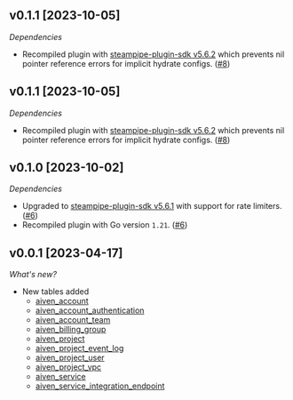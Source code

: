 ## v0.1.1 [2023-10-05]

_Dependencies_

- Recompiled plugin with [steampipe-plugin-sdk v5.6.2](https://github.com/turbot/steampipe-plugin-sdk/blob/main/CHANGELOG.md#v562-2023-10-03) which prevents nil pointer reference errors for implicit hydrate configs. ([#8](https://github.com/turbot/steampipe-plugin-aiven/pull/8))

## v0.1.1 [2023-10-05]

_Dependencies_

- Recompiled plugin with [steampipe-plugin-sdk v5.6.2](https://github.com/turbot/steampipe-plugin-sdk/blob/main/CHANGELOG.md#v562-2023-10-03) which prevents nil pointer reference errors for implicit hydrate configs. ([#8](https://github.com/turbot/steampipe-plugin-aiven/pull/8))

## v0.1.0 [2023-10-02]

_Dependencies_

- Upgraded to [steampipe-plugin-sdk v5.6.1](https://github.com/turbot/steampipe-plugin-sdk/blob/main/CHANGELOG.md#v561-2023-09-29) with support for rate limiters. ([#6](https://github.com/turbot/steampipe-plugin-aiven/pull/6))
- Recompiled plugin with Go version `1.21`. ([#6](https://github.com/turbot/steampipe-plugin-aiven/pull/6))

## v0.0.1 [2023-04-17]

_What's new?_

- New tables added
  - [aiven_account](https://hub.steampipe.io/plugins/turbot/aiven/tables/aiven_account)
  - [aiven_account_authentication](https://hub.steampipe.io/plugins/turbot/aiven/tables/aiven_account_authentication)
  - [aiven_account_team](https://hub.steampipe.io/plugins/turbot/aiven/tables/aiven_account_team)
  - [aiven_billing_group](https://hub.steampipe.io/plugins/turbot/aiven/tables/aiven_billing_group)
  - [aiven_project](https://hub.steampipe.io/plugins/turbot/aiven/tables/aiven_project)
  - [aiven_project_event_log](https://hub.steampipe.io/plugins/turbot/aiven/tables/aiven_project_event_log)
  - [aiven_project_user](https://hub.steampipe.io/plugins/turbot/aiven/tables/aiven_project_user)
  - [aiven_project_vpc](https://hub.steampipe.io/plugins/turbot/aiven/tables/aiven_project_vpc)
  - [aiven_service](https://hub.steampipe.io/plugins/turbot/aiven/tables/aiven_service)
  - [aiven_service_integration_endpoint](https://hub.steampipe.io/plugins/turbot/aiven/tables/aiven_service_integration_endpoint)

